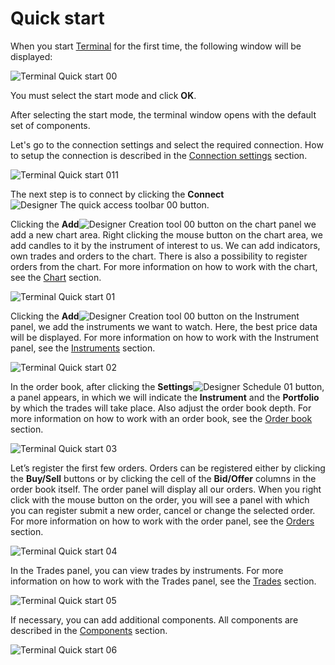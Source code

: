 # Quick start

When you start [Terminal](Terminal.md) for the first time, the following window will be displayed:

![Terminal Quick start 00](../images/Terminal_Quick_start_00.png)

You must select the start mode and click **OK**.

After selecting the start mode, the terminal window opens with the default set of components.

Let's go to the connection settings and select the required connection. How to setup the connection is described in the [Connection settings](Terminal_Connection_settings.md) section.

![Terminal Quick start 011](../images/Terminal_Quick_start_011.png)

The next step is to connect by clicking the **Connect**![Designer The quick access toolbar 00](../images/Designer_quick_access_toolbar_00.png) button.

Clicking the **Add**![Designer Creation tool 00](../images/Designer_Creation_tool_00.png) button on the chart panel we add a new chart area. Right clicking the mouse button on the chart area, we add candles to it by the instrument of interest to us. We can add indicators, own trades and orders to the chart. There is also a possibility to register orders from the chart. For more information on how to work with the chart, see the [Chart](Terminal_Chart.md) section.

![Terminal Quick start 01](../images/Terminal_Quick_start_01.png)

Clicking the **Add**![Designer Creation tool 00](../images/Designer_Creation_tool_00.png) button on the Instrument panel, we add the instruments we want to watch. Here, the best price data will be displayed. For more information on how to work with the Instrument panel, see the [Instruments](Terminal_Securities.md) section.

![Terminal Quick start 02](../images/Terminal_Quick_start_02.png)

In the order book, after clicking the **Settings**![Designer Schedule 01](../images/Designer_Schedule_01.png) button, a panel appears, in which we will indicate the **Instrument** and the **Portfolio** by which the trades will take place. Also adjust the order book depth. For more information on how to work with an order book, see the [Order book](Terminal_Depth_Panel2.md) section.

![Terminal Quick start 03](../images/Terminal_Quick_start_03.png)

Let’s register the first few orders. Orders can be registered either by clicking the **Buy\/Sell** buttons or by clicking the cell of the **Bid\/Offer** columns in the order book itself. The order panel will display all our orders. When you right click with the mouse button on the order, you will see a panel with which you can register submit a new order, cancel or change the selected order. For more information on how to work with the order panel, see the [Orders](Terminal_Orders.md) section.

![Terminal Quick start 04](../images/Terminal_Quick_start_04.png)

In the Trades panel, you can view trades by instruments. For more information on how to work with the Trades panel, see the [Trades](Terminal_Trades.md) section.

![Terminal Quick start 05](../images/Terminal_Quick_start_05.png)

If necessary, you can add additional components. All components are described in the [Components](Terminal_Components.md) section.

![Terminal Quick start 06](../images/Terminal_Quick_start_06.png)
